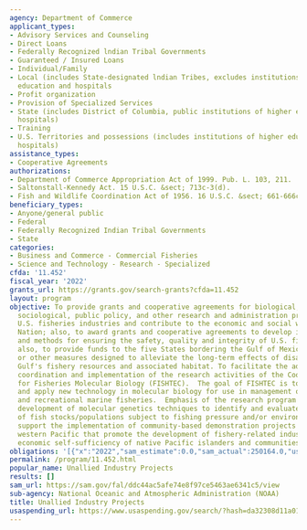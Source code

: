```yaml
---
agency: Department of Commerce
applicant_types:
- Advisory Services and Counseling
- Direct Loans
- Federally Recognized lndian Tribal Governments
- Guaranteed / Insured Loans
- Individual/Family
- Local (includes State-designated lndian Tribes, excludes institutions of higher
  education and hospitals
- Profit organization
- Provision of Specialized Services
- State (includes District of Columbia, public institutions of higher education and
  hospitals)
- Training
- U.S. Territories and possessions (includes institutions of higher education and
  hospitals)
assistance_types:
- Cooperative Agreements
authorizations:
- Department of Commerce Appropriation Act of 1999. Pub. L. 103, 211.
- Saltonstall-Kennedy Act. 15 U.S.C. &sect; 713c-3(d).
- Fish and Wildlife Coordination Act of 1956. 16 U.S.C. &sect; 661-666c.
beneficiary_types:
- Anyone/general public
- Federal
- Federally Recognized Indian Tribal Governments
- State
categories:
- Business and Commerce - Commercial Fisheries
- Science and Technology - Research - Specialized
cfda: '11.452'
fiscal_year: '2022'
grants_url: https://grants.gov/search-grants?cfda=11.452
layout: program
objective: To provide grants and cooperative agreements for biological, economic,
  sociological, public policy, and other research and administration projects to benefit
  U.S. fisheries industries and contribute to the economic and social welfare of the
  Nation; also, to award grants and cooperative agreements to develop innovative approaches
  and methods for ensuring the safety, quality and integrity of U.S. fishery products;
  also, to provide funds to the five States bordering the Gulf of Mexico, for projects
  or other measures designed to alleviate the long-term effects of disasters on the
  Gulf's fishery resources and associated habitat. To facilitate the administration,
  coordination and implementation of the research activities of the Cooperative Institute
  for Fisheries Molecular Biology (FISHTEC).  The goal of FISHTEC is to develop, test,
  and apply new technology in molecular biology for use in management of commercial
  and recreational marine fisheries.  Emphasis of the research program is placed on
  development of molecular genetics techniques to identify and evaluate the status
  of fish stocks/populations subject to fishing pressure and/or environmental impacts.  To
  support the implementation of community-based demonstration projects in the U.S.
  western Pacific that promote the development of fishery-related industries and the
  economic self-sufficiency of native Pacific islanders and communities.
obligations: '[{"x":"2022","sam_estimate":0.0,"sam_actual":250164.0,"usa_spending_actual":250164.0},{"x":"2023","sam_estimate":535627.0,"sam_actual":0.0,"usa_spending_actual":535626.99},{"x":"2024","sam_estimate":590000.0,"sam_actual":0.0,"usa_spending_actual":122950.0}]'
permalink: /program/11.452.html
popular_name: Unallied Industry Projects
results: []
sam_url: https://sam.gov/fal/ddc44ac5afe74e8f97ce5463ae6341c5/view
sub-agency: National Oceanic and Atmospheric Administration (NOAA)
title: Unallied Industry Projects
usaspending_url: https://www.usaspending.gov/search/?hash=da32308d11a018f3620bbc68e2e9f599
---
```

